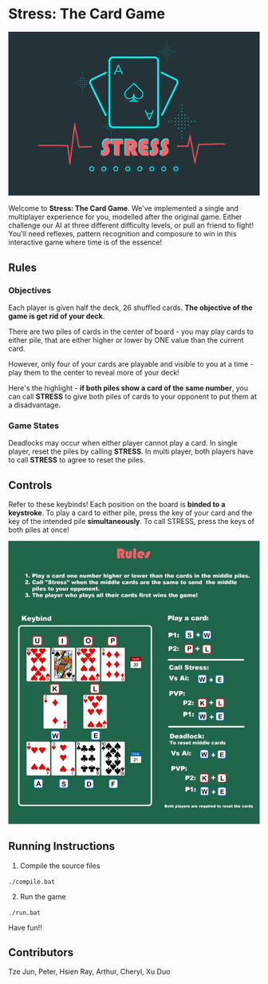# Stress: The Card Game

![Rules](images/BG2.png)

Welcome to **Stress: The Card Game**. We've implemented a single and multiplayer experience for you, modelled after the original game. Either challenge our AI at three different difficulty levels, or pull an friend to fight! You'll need reflexes, pattern recognition and composure to win in this interactive game where time is of the essence! 

## **Rules**

### Objectives
Each player is given half the deck, 26 shuffled cards. **The objective of the game is get rid of your deck**. 

There are two piles of cards in the center of board - you may play cards to either pile, that are either higher or lower by ONE value than the current card.

However, only four of your cards are playable and visible to you at a time - play them to the center to reveal more of your deck!

Here's the highlight - **if both piles show a card of the same number**, you can call **STRESS** to give both piles of cards to your opponent to put them at a disadvantage.

### Game States
Deadlocks may occur when either player cannot play a card. In single player, reset the piles by calling **STRESS**. In multi player, both players have to call **STRESS** to agree to reset the piles. 


## **Controls**

Refer to these keybinds! Each position on the board is **binded to a keystroke**. To play a card to either pile, press the key of your card and the key of the intended pile **simultaneously**. To call STRESS, press the keys of both piles at once!

![Rules](images/guide.png)


## **Running Instructions**

1. Compile the source files

```./compile.bat```

2. Run the game

```./run.bat```

Have fun!!

## Contributors

Tze Jun, Peter, Hsien Ray, Arthur, Cheryl, Xu Duo


